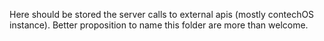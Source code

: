 Here should be stored the server calls to external apis (mostly contechOS instance).
Better proposition to name this folder are more than welcome.